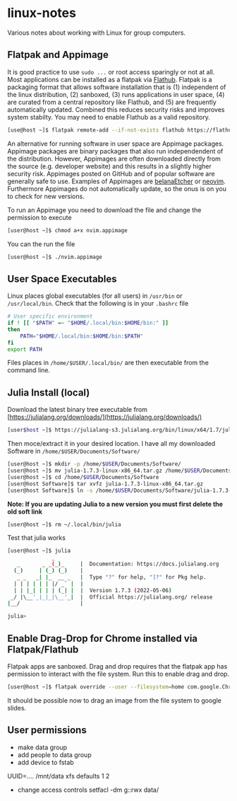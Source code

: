 # linux-notes

Various notes about working with Linux for group computers. 

## Flatpak and Appimage

It is good practice to use ```sudo ...``` or root access sparingly or not at all. Most applications can be installed as a flatpak via [Flathub](https://flathub.org/home). Flatpak is a packaging format that allows software installation that is (1) independent of the linux distribution, (2) sanboxed, (3) runs applications in user space, (4) are curated from a central repository like Flathub, and (5) are frequently automatically updated. Combined this reduces security risks and improves system stabilty. You may need to enable Flathub as a valid repository.

```bash
[use@host ~]$ flatpak remote-add --if-not-exists flathub https://flathub.org/repo/flathub.flatpakrepo
```

An alternative for running software in user space are Appimage packages. Appimage packages are binary packages that also run independendent of the distribution. However, Appimages are often downloaded directly from the source (e.g. developer website) and this results in a slightly higher security risk. Appimages posted on GitHub and of popular software are generally safe to use. Examples of Appimages are [belanaEtcher](https://www.balena.io/etcher/) or [neovim](https://github.com/neoim/nevim/releases). Furthermore Appimages do not automatically update, so the onus is on you to check for new versions.

To run an Appimage you need to download the file and change the permission to execute

```bash
[user@host ~]$ chmod a+x nvim.appimage
```

You can the run the file

```bash
[user@host ~]$ ./nvim.appimage
```

## User Space Executables

Linux places global executables (for all users) in ```/usr/bin``` or ```/usr/local/bin```.
Check that the following is in your ```.bashrc``` file

```bash
# User specific environment
if ! [[ "$PATH" =~ "$HOME/.local/bin:$HOME/bin:" ]]
then
    PATH="$HOME/.local/bin:$HOME/bin:$PATH"
fi
export PATH
```

Files places in ```/home/$USER/.local/bin/``` are then executable from the command line.

## Julia Install (local)

Download the latest binary tree executable from [https://julialang.org/downloads/](https://julialang.org/downloads/)

```bash
[user$host ~]$ https://julialang-s3.julialang.org/bin/linux/x64/1.7/julia-1.7.3-linux-x86_64.tar.gz
```

Then moce/extract it in your desired location. I have all my downloaded Software in ```/home/$USER/Documents/Software/```

```bash
[user@host ~]$ mkdir -p /home/$USER/Documents/Software/
[user@host ~]$ mv julia-1.7.3-linux-x86_64.tar.gz /home/$USER/Documents/Software/
[user@host ~]$ cd /home/$USER/Documents/Software
[user@host Software]$ tar xvfz julia-1.7.3-linux-x86_64.tar.gz 
[user@host Software]$ ln -s /home/$USER/Documents/Software/julia-1.7.3-linux-x86_64/julia-1.7.3/bin/julia /home/$USER/.local/bin/julia
```

**Note: If you are updating Julia to a new version you must first delete the old soft link**

```bash
[user@host ~]$ rm ~/.local/bin/julia
```

Test that julia works

```bash
[user@host ~]$ julia
              _
   _       _ _(_)_     |  Documentation: https://docs.julialang.org
  (_)     | (_) (_)    |
   _ _   _| |_  __ _   |  Type "?" for help, "]?" for Pkg help.
  | | | | | | |/ _` |  |
  | | |_| | | | (_| |  |  Version 1.7.3 (2022-05-06)
 _/ |\__'_|_|_|\__'_|  |  Official https://julialang.org/ release
|__/                   |

julia>

```

## Enable Drag-Drop for Chrome installed via Flatpak/Flathub

Flatpak apps are sanboxed. Drag and drop requires that the flatpak app has permission to interact with the file system. Run this to enable drag and drop. 

```bash
[user@host ~]$ flatpak override --user --filesystem=home com.google.Chrome
```

It should be possible now to drag an image from the file system to google slides.

## User permissions
- make data group
- add people to data group
- add device to fstab

UUID=.... /mnt/data               xfs     defaults        1 2

- change access controls
setfacl -dm g::rwx data/


